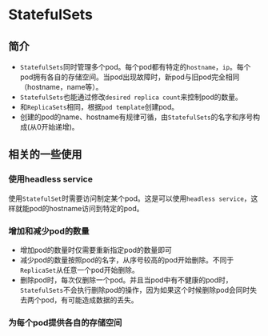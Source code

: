 # StatefulSets

## 简介

- `StatefulSets`同时管理多个pod。每个pod都有特定的`hostname`，`ip`。每个pod拥有各自的存储空间。当pod出现故障时，新pod与旧pod完全相同（hostname，name等）。
- `StatefulSets`也能通过修改`desired replica count`来控制pod的数量。
- 和`ReplicaSets`相同，根据`pod template`创建pod。
- 创建的pod的name、hostname有规律可循，由`StatefulSets`的名字和序号构成(从0开始递增)。

## 相关的一些使用

### 使用headless service
使用`StatefulSet`时需要访问制定某个pod。这是可以使用`headless service`，这样就能pod的hostname访问到特定的pod。

### 增加和减少pod的数量
- 增加pod的数量时仅需要重新指定pod的数量即可
- 减少pod的数量按照pod的名字，从序号较高的pod开始删除。不同于`ReplicaSet`从任意一个pod开始删除。
- 删除pod时，每次仅删除一个pod。并且当pod中有不健康的pod时，`StatefulSets`不会执行删除pod的操作，因为如果这个时候删除pod会同时失去两个pod，有可能造成数据的丢失。

### 为每个pod提供各自的存储空间





